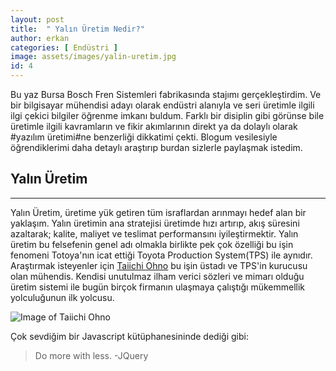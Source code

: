 ```yaml
---
layout: post
title:  " Yalın Üretim Nedir?"
author: erkan
categories: [ Endüstri ]
image: assets/images/yalin-uretim.jpg
id: 4
---
```


Bu yaz Bursa Bosch Fren Sistemleri fabrikasında stajımı gerçekleştirdim. Ve bir bilgisayar mühendisi adayı olarak endüstri alanıyla ve seri üretimle ilgili ilgi çekici bilgiler öğrenme imkanı buldum. Farklı bir disiplin gibi görünse bile üretimle ilgili kavramların ve fikir akımlarının direkt ya da dolaylı olarak #yazılım üretimi#ne benzerliği dikkatimi çekti. Blogum vesilesiyle öğrendiklerimi daha detaylı araştırıp burdan sizlerle paylaşmak istedim. 

## Yalın Üretim
-----
Yalın Üretim, üretime yük getiren tüm israflardan arınmayı hedef alan bir yaklaşım. Yalın üretimin ana stratejisi üretimde hızı artırıp, 
akış süresini azaltarak; kalite, maliyet ve teslimat performansını iyileştirmektir. Yalın üretim bu felsefenin genel adı olmakla birlikte pek çok özelliği bu işin fenomeni Totoya'nın icat ettiği Toyota Production System(TPS) ile aynıdır. Araştırmak isteyenler için [Taiichi Ohno][taiichiohno] bu işin üstadı ve TPS'in kurucusu olan mühendis. Kendisi unutulmaz ilham verici sözleri ve mimarı olduğu üretim sistemi ile bugün birçok firmanın ulaşmaya çalıştığı mükemmellik yolculuğunun ilk yolcusu.

![Image of Taiichi Ohno](https://user-images.githubusercontent.com/9788440/28749129-8a156504-74c6-11e7-9a0f-b42761b2e22f.jpg)

Çok sevdiğim bir Javascript kütüphanesininde dediği gibi:
> Do more with less. -JQuery


[taiichiohno]:https://www.yalindanisman.com/2012/06/21/taiichi-ohno/
